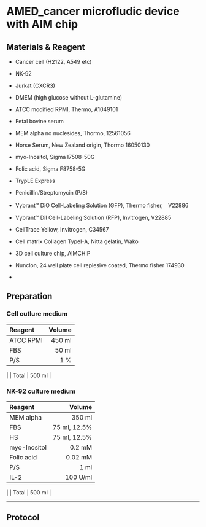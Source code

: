 # AMED_cancer microfludic device with AIM chip

## Materials & Reagent
- Cancer cell (H2122, A549 etc)
- NK-92
- Jurkat (CXCR3)
- DMEM (high glucose without L-glutamine)
- ATCC modified RPMI, Thermo, A1049101
- Fetal bovine serum
- MEM alpha no nuclesides, Thormo, 12561056
- Horse Serum, New Zealand origin, Thormo	16050130
- myo-Inositol, Sigma	I7508-50G
- Folic acid, Sigma	F8758-5G
- TrypLE Express
- Penicillin/Streptomycin (P/S)
- Vybrant™ DiO Cell-Labeling Solution (GFP),  Thermo fisher,　V22886
- Vybrant™ DiI Cell-Labeling Solution (RFP), Invitrogen, V22885
- CellTrace Yellow, Invitrogen, C34567
- Cell matrix Collagen TypeI-A, Nitta gelatin, Wako

- 3D cell culture chip, AIMCHIP
- Nunclon, 24 well plate cell replesive coated,  Thermo fisher	174930

-

## Preparation

### Cell cutlure medium

| Reagent | Volume |
| :----  | ----: |
| ATCC RPMI    | 450 ml |
| FBS     |  50 ml |
| P/S     |   1 % |
|
| Total   | 500 ml |

### NK-92 culture medium

| Reagent | Volume |
| :----  | ----: |
| MEM alpha  | 350 ml |
| FBS     |  75 ml, 12.5% |
| HS      |  75 ml, 12.5% |
|myo-Inositol | 0.2 mM|
| Folic acid |0.02 mM |
| P/S     |   1 ml |
| IL-2      |100 U/ml |
|
| Total   | 500 ml |

---
## Protocol